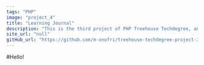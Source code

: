```yaml
---
tags: "PHP"
image: "project_4"
title: "Learning Journal"
description: "This is the third project of PHP Treehouse Techdegree, and the goal is yo build a personal learning journal using PHP Data Objects (PDO) and a SQLite database. The personal learning journal, lets a user add and edit journal entries and store the results in a database. The result is a useful, blog-like web application."
site_url: "null"
gitHub_url: "https://github.com/m-onofri/treehouse-techdegree-project-3"
---
```


#Hello!